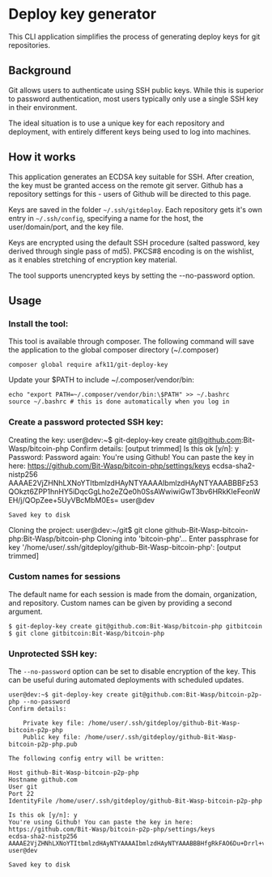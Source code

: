 # Deploy key generator

This CLI application simplifies the process of generating deploy keys
for git repositories.

## Background

Git allows users to authenticate using SSH public keys. While this is
superior to password authentication, most users typically only use a
single SSH key in their environment. 

The ideal situation is to use a unique key for each repository and 
deployment, with entirely different keys being used to log into machines.

## How it works

This application generates an ECDSA key suitable for SSH. After creation,
the key must be granted access on the remote git server. Github has a 
repository settings for this - users of Github will be directed to this 
page. 

Keys are saved in the folder `~/.ssh/gitdeploy`. Each repository gets 
it's own entry in `~/.ssh/config`, specifying a name for the host, the 
user/domain/port, and the key file.

Keys are encrypted using the default SSH procedure (salted password, key 
derived through single pass of md5). PKCS#8 encoding is on the wishlist, 
as it enables stretching of encryption key material. 

The tool supports unencrypted keys by setting the --no-password option.

## Usage

### Install the tool: 

This tool is available through composer. The following command will save
the application to the global composer directory (~/.composer)

    composer global require afk11/git-deploy-key
    
Update your $PATH to include ~/.composer/vendor/bin:

    echo "export PATH=~/.composer/vendor/bin:\$PATH" >> ~/.bashrc
    source ~/.bashrc # this is done automatically when you log in

### Create a password protected SSH key: 

Creating the key: 
    user@dev:~$ git-deploy-key create git@github.com:Bit-Wasp/bitcoin-php
    Confirm details: 
        [output trimmed] 
    Is this ok [y/n]: y
    Password: 
    Password again:
    You're using Github! You can paste the key in here: https://github.com/Bit-Wasp/bitcoin-php/settings/keys
    ecdsa-sha2-nistp256 AAAAE2VjZHNhLXNoYTItbmlzdHAyNTYAAAAIbmlzdHAyNTYAAABBBFz53QOkzt6ZPP1hnHY5iDqcGgLho2eZQe0h0SsAWwiwiGwT3bv6HRkKIeFeonWEH/j/QOpZee+5UyVBcMbM0Es= user@dev
    
    Saved key to disk
    
Cloning the project: 
    user@dev:~/git$ git clone github-Bit-Wasp-bitcoin-php:Bit-Wasp/bitcoin-php 
    Cloning into 'bitcoin-php'...
    Enter passphrase for key '/home/user/.ssh/gitdeploy/github-Bit-Wasp-bitcoin-php': 
         [output trimmed]
         
### Custom names for sessions

The default name for each session is made from the domain, organization, 
and repository. Custom names can be given by providing a second argument.

    $ git-deploy-key create git@github.com:Bit-Wasp/bitcoin-php gitbitcoin
    $ git clone gitbitcoin:Bit-Wasp/bitcoin-php

### Unprotected SSH key: 

The `--no-password` option can be set to disable encryption of the key. 
This can be useful during automated deployments with scheduled updates.
 
    user@dev:~$ git-deploy-key create git@github.com:Bit-Wasp/bitcoin-p2p-php --no-password
    Confirm details: 
    
        Private key file: /home/user/.ssh/gitdeploy/github-Bit-Wasp-bitcoin-p2p-php
        Public key file: /home/user/.ssh/gitdeploy/github-Bit-Wasp-bitcoin-p2p-php.pub
    
    The following config entry will be written:
    
    Host github-Bit-Wasp-bitcoin-p2p-php
    Hostname github.com
    User git
    Port 22
    IdentityFile /home/user/.ssh/gitdeploy/github-Bit-Wasp-bitcoin-p2p-php
    
    Is this ok [y/n]: y
    You're using Github! You can paste the key in here: https://github.com/Bit-Wasp/bitcoin-p2p-php/settings/keys
    ecdsa-sha2-nistp256 AAAAE2VjZHNhLXNoYTItbmlzdHAyNTYAAAAIbmlzdHAyNTYAAABBBHfgRkFAO6Du+Drrl+viCa3PxZ51N3+SMxRj2kJ6AhN6XJifXTx39rJpbUGHpyKZQvyPC1/QQNtgShktOw0JPyw= user@dev
    
    Saved key to disk
     
